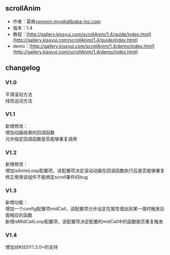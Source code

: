 ## scrollAnim
* 作者：莫痕<yongxin.myx@alibaba-inc.com>  
* 版本：1.4
* 教程：[http://gallery.kissyui.com/scrollAnim/1.4/guide/index.html](http://gallery.kissyui.com/scrollAnim/1.4/guide/index.html)
* demo：[http://gallery.kissyui.com/scrollAnim/1.4/demo/index.html](http://gallery.kissyui.com/scrollAnim/1.4/demo/index.html)

## changelog

### V1.0
平滑滚动方法  
线性运动方法
### V1.1
新增修改：  
增加动画结束的回调函数  
允许指定回调函数是否能够重复调用
### V1.2
新增修改：  
增加isAnimLoop配置项，该配置项决定滚动动画在回调函数执行后是否能够重复  
修正使用该组件不能绑定scroll事件的bug
### V1.3
新增功能：  
增加一个config配置项midCall，该配置项允许设定在属性值达到某一值时触发后面相应的函数  
新增isMidCallLoop配置项，该配置项决定配置的midCall中的函数能否重复触发
### V1.4
增加对KISSY1.3.0+的支持